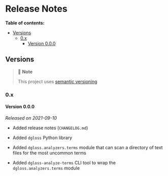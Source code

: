 # Release Notes

**Table of contents:**

- [Versions](#versions)
  - [0.x](#0x)
    - [Version 0.0.0](#version-000)

<!--
Comment out the *Unreleased* header unless there are unreleased changes to
display (i.e., on the `main` branch)
-->

<!--
## Unreleased
-->

## Versions

> :memo: **Note**
>
> This project uses [semantic versioning][semver]

### 0.x

#### Version 0.0.0

*Released on 2021-09-10*

- Added release notes (`CHANGELOG.md`)

- Added `dgloss` Python library

- Added `dgloss.analyzers.terms` module that can scan a directory of text files
  for the most uncommon terms

- Added `dgloss-analyze-terms` CLI tool to wrap the `dgloss.analyzers.terms`
  module

<!-- Link references go below this line, sorted ascending --->

[semver]: https://semver.org/
